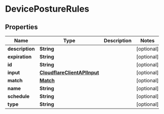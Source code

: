 # DevicePostureRules

## Properties
Name | Type | Description | Notes
------------ | ------------- | ------------- | -------------
**description** | **String** |  |  [optional]
**expiration** | **String** |  |  [optional]
**id** | **String** |  |  [optional]
**input** | [**CloudflareClientAPIInput**](CloudflareClientAPIInput.md) |  |  [optional]
**match** | [**Match**](Match.md) |  |  [optional]
**name** | **String** |  |  [optional]
**schedule** | **String** |  |  [optional]
**type** | **String** |  |  [optional]
